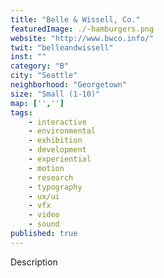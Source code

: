 ```yaml
---
title: "Belle & Wissell, Co."
featuredImage: ./-hamburgers.png
website: "http://www.bwco.info/"
twit: "belleandwissell"
inst: ""
category: "B"
city: "Seattle"
neighborhood: "Georgetown"
size: "Small (1-10)"
map: ['','']
tags:
    - interactive
    - environmental
    - exhibition
    - development 
    - experiential 
    - motion 
    - research 
    - typography 
    - ux/ui 
    - vfx 
    - video 
    - sound 
published: true
---
```


Description
